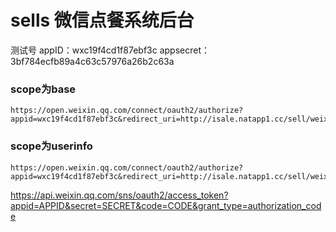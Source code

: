 # sells 微信点餐系统后台





测试号
appID：wxc19f4cd1f87ebf3c
appsecret：3bf784ecfb89a4c63c57976a26b2c63a

### scope为base
```$xslt
https://open.weixin.qq.com/connect/oauth2/authorize?appid=wxc19f4cd1f87ebf3c&redirect_uri=http://isale.natapp1.cc/sell/weixin/auth&response_type=code&scope=snsapi_base&state=STATE#wechat_redirect
```
### scope为userinfo
```$xslt
https://open.weixin.qq.com/connect/oauth2/authorize?appid=wxc19f4cd1f87ebf3c&redirect_uri=http://isale.natapp1.cc/sell/weixin/auth&response_type=code&scope=snsapi_userinfo&state=STATE#wechat_redirect

```

https://api.weixin.qq.com/sns/oauth2/access_token?appid=APPID&secret=SECRET&code=CODE&grant_type=authorization_code